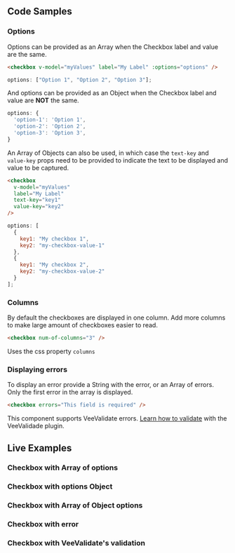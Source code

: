 ## Code Samples

### Options

Options can be provided as an Array when the Checkbox label and value are the same.

```html
<checkbox v-model="myValues" label="My Label" :options="options" />
```

```js
options: ["Option 1", "Option 2", "Option 3"];
```

And options can be provided as an Object when the Checkbox label and value are **NOT** the same.

```js
options: {
  'option-1': 'Option 1',
  'option-2': 'Option 2',
  'option-3': 'Option 3',
}
```

An Array of Objects can also be used, in which case the `text-key` and `value-key` props need to be provided to indicate the text to be displayed and value to be captured.

```html
<checkbox
  v-model="myValues"
  label="My Label"
  text-key="key1"
  value-key="key2"
/>
```

```js
options: [
  {
    key1: "My checkbox 1",
    key2: "my-checkbox-value-1"
  },
  {
    key1: "My checkbox 2",
    key2: "my-checkbox-value-2"
  }
];
```

### Columns

By default the checkboxes are displayed in one column. Add more columns to make large amount of checkboxes easier to read.

```html
<checkbox num-of-columns="3" />
```

<alert>Uses the css property `columns`</alert>

### Displaying errors

To display an error provide a String with the error, or an Array of errors. Only the first error in the array is displayed.

```html
<checkbox errors="This field is required" />
```

<alert>This component supports VeeValidate errors. [Learn how to validate](/vendors/vee-validate-integration) with the VeeValidade plugin.<a></alert>

## Live Examples

### Checkbox with Array of options

<example name="Checkbox1" height="300"></example>

### Checkbox with options Object

<example name="Checkbox2" height="300"></example>

### Checkbox with Array of Object options

<example name="Checkbox3" height="300"></example>

### Checkbox with error

<example name="Checkbox4" height="350"></example>

### Checkbox with VeeValidate's validation

<example name="Checkbox5" height="380"></example>
